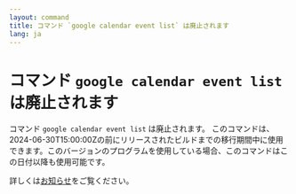 ```yaml
---
layout: command
title: コマンド `google calendar event list` は廃止されます
lang: ja
---
```


# コマンド `google calendar event list` は廃止されます

コマンド `google calendar event list` は廃止されます。
このコマンドは、2024-06-30T15:00:00Zの前にリリースされたビルドまでの移行期間中に使用できます。このバージョンのプログラムを使用している場合、このコマンドはこの日付以降も使用可能です。

詳しくは[お知らせ](https://github.com/watermint/toolbox/discussions/835)をご覧ください。


